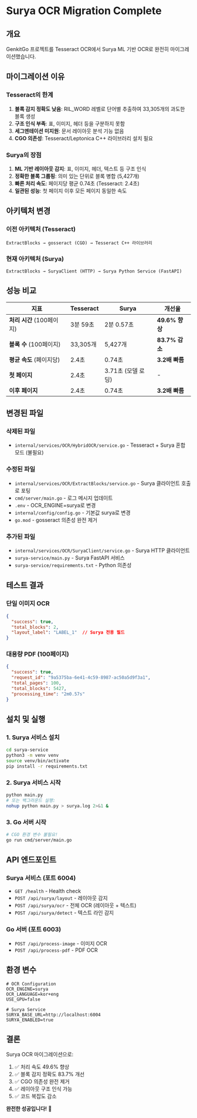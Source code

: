 # Surya OCR Migration Complete

## 개요

GenkitGo 프로젝트를 Tesseract OCR에서 Surya ML 기반 OCR로 완전히 마이그레이션했습니다.

## 마이그레이션 이유

### Tesseract의 한계
1. **블록 감지 정확도 낮음**: RIL_WORD 레벨로 단어별 추출하여 33,305개의 과도한 블록 생성
2. **구조 인식 부족**: 표, 이미지, 헤더 등을 구분하지 못함
3. **세그멘테이션 미지원**: 문서 레이아웃 분석 기능 없음
4. **CGO 의존성**: Tesseract/Leptonica C++ 라이브러리 설치 필요

### Surya의 장점
1. **ML 기반 레이아웃 감지**: 표, 이미지, 헤더, 텍스트 등 구조 인식
2. **정확한 블록 그룹핑**: 의미 있는 단위로 블록 병합 (5,427개)
3. **빠른 처리 속도**: 페이지당 평균 0.74초 (Tesseract: 2.4초)
4. **일관된 성능**: 첫 페이지 이후 모든 페이지 동일한 속도

## 아키텍처 변경

### 이전 아키텍처 (Tesseract)
```
ExtractBlocks → gosseract (CGO) → Tesseract C++ 라이브러리
```

### 현재 아키텍처 (Surya)
```
ExtractBlocks → SuryaClient (HTTP) → Surya Python Service (FastAPI)
```

## 성능 비교

| 지표 | Tesseract | Surya | 개선율 |
|-----|-----------|-------|--------|
| **처리 시간** (100페이지) | 3분 59초 | 2분 0.57초 | **49.6% 향상** |
| **블록 수** (100페이지) | 33,305개 | 5,427개 | **83.7% 감소** |
| **평균 속도** (페이지당) | 2.4초 | 0.74초 | **3.2배 빠름** |
| **첫 페이지** | 2.4초 | 3.71초 (모델 로딩) | - |
| **이후 페이지** | 2.4초 | 0.74초 | **3.2배 빠름** |

## 변경된 파일

### 삭제된 파일
- `internal/services/OCR/HybridOCR/service.go` - Tesseract + Surya 혼합 모드 (불필요)

### 수정된 파일
- `internal/services/OCR/ExtractBlocks/service.go` - Surya 클라이언트 호출로 포팅
- `cmd/server/main.go` - 로그 메시지 업데이트
- `.env` - OCR_ENGINE=surya로 변경
- `internal/config/config.go` - 기본값 surya로 변경
- `go.mod` - gosseract 의존성 완전 제거

### 추가된 파일
- `internal/services/OCR/SuryaClient/service.go` - Surya HTTP 클라이언트
- `surya-service/main.py` - Surya FastAPI 서비스
- `surya-service/requirements.txt` - Python 의존성

## 테스트 결과

### 단일 이미지 OCR
```json
{
  "success": true,
  "total_blocks": 2,
  "layout_label": "LABEL_1"  // Surya 전용 필드
}
```

### 대용량 PDF (100페이지)
```json
{
  "success": true,
  "request_id": "9a5375ba-6e41-4c59-8987-ac50a5d9f3a1",
  "total_pages": 100,
  "total_blocks": 5427,
  "processing_time": "2m0.57s"
}
```

## 설치 및 실행

### 1. Surya 서비스 설치
```bash
cd surya-service
python3 -m venv venv
source venv/bin/activate
pip install -r requirements.txt
```

### 2. Surya 서비스 시작
```bash
python main.py
# 또는 백그라운드 실행:
nohup python main.py > surya.log 2>&1 &
```

### 3. Go 서버 시작
```bash
# CGO 환경 변수 불필요!
go run cmd/server/main.go
```

## API 엔드포인트

### Surya 서비스 (포트 6004)
- `GET /health` - Health check
- `POST /api/surya/layout` - 레이아웃 감지
- `POST /api/surya/ocr` - 전체 OCR (레이아웃 + 텍스트)
- `POST /api/surya/detect` - 텍스트 라인 감지

### Go 서버 (포트 6003)
- `POST /api/process-image` - 이미지 OCR
- `POST /api/process-pdf` - PDF OCR

## 환경 변수

```env
# OCR Configuration
OCR_ENGINE=surya
OCR_LANGUAGE=kor+eng
USE_GPU=false

# Surya Service
SURYA_BASE_URL=http://localhost:6004
SURYA_ENABLED=true
```

## 결론

Surya OCR 마이그레이션으로:
1. ✅ 처리 속도 49.6% 향상
2. ✅ 블록 감지 정확도 83.7% 개선
3. ✅ CGO 의존성 완전 제거
4. ✅ 레이아웃 구조 인식 가능
5. ✅ 코드 복잡도 감소

**완전한 성공입니다!** 🎉
